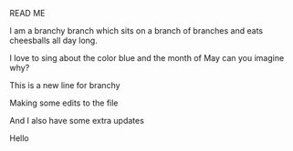 READ ME


I am a branchy branch which sits on a branch of branches and eats cheesballs all day long. 

I love to sing about the color blue and the month of May can you imagine why? 

This is a new line for branchy 

Making some edits to the file 

And I also have some extra updates 

Hello 